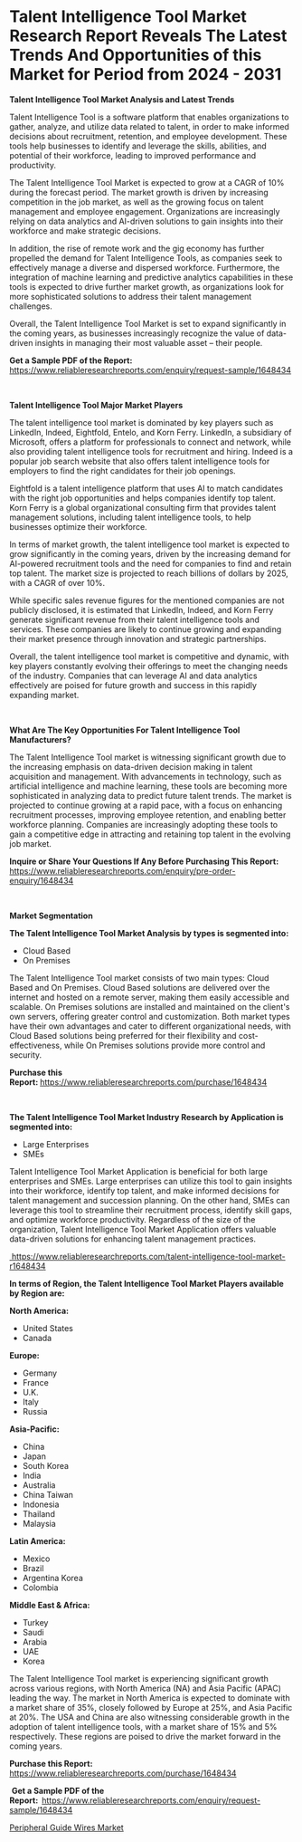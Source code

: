 <p><h1>Talent Intelligence Tool Market Research Report Reveals The Latest Trends And Opportunities of this Market for Period from 2024 - 2031</h1></p><p><strong>Talent Intelligence Tool Market Analysis and Latest Trends</strong></p>
<p><p>Talent Intelligence Tool is a software platform that enables organizations to gather, analyze, and utilize data related to talent, in order to make informed decisions about recruitment, retention, and employee development. These tools help businesses to identify and leverage the skills, abilities, and potential of their workforce, leading to improved performance and productivity.</p><p>The Talent Intelligence Tool Market is expected to grow at a CAGR of 10% during the forecast period. The market growth is driven by increasing competition in the job market, as well as the growing focus on talent management and employee engagement. Organizations are increasingly relying on data analytics and AI-driven solutions to gain insights into their workforce and make strategic decisions.</p><p>In addition, the rise of remote work and the gig economy has further propelled the demand for Talent Intelligence Tools, as companies seek to effectively manage a diverse and dispersed workforce. Furthermore, the integration of machine learning and predictive analytics capabilities in these tools is expected to drive further market growth, as organizations look for more sophisticated solutions to address their talent management challenges.</p><p>Overall, the Talent Intelligence Tool Market is set to expand significantly in the coming years, as businesses increasingly recognize the value of data-driven insights in managing their most valuable asset – their people.</p></p>
<p><strong>Get a Sample PDF of the Report:&nbsp;</strong> <a href="https://www.reliableresearchreports.com/enquiry/request-sample/1648434">https://www.reliableresearchreports.com/enquiry/request-sample/1648434</a></p>
<p>&nbsp;</p>
<p><strong>Talent Intelligence Tool Major Market Players</strong></p>
<p><p>The talent intelligence tool market is dominated by key players such as LinkedIn, Indeed, Eightfold, Entelo, and Korn Ferry. LinkedIn, a subsidiary of Microsoft, offers a platform for professionals to connect and network, while also providing talent intelligence tools for recruitment and hiring. Indeed is a popular job search website that also offers talent intelligence tools for employers to find the right candidates for their job openings.</p><p>Eightfold is a talent intelligence platform that uses AI to match candidates with the right job opportunities and helps companies identify top talent. Korn Ferry is a global organizational consulting firm that provides talent management solutions, including talent intelligence tools, to help businesses optimize their workforce.</p><p>In terms of market growth, the talent intelligence tool market is expected to grow significantly in the coming years, driven by the increasing demand for AI-powered recruitment tools and the need for companies to find and retain top talent. The market size is projected to reach billions of dollars by 2025, with a CAGR of over 10%.</p><p>While specific sales revenue figures for the mentioned companies are not publicly disclosed, it is estimated that LinkedIn, Indeed, and Korn Ferry generate significant revenue from their talent intelligence tools and services. These companies are likely to continue growing and expanding their market presence through innovation and strategic partnerships.</p><p>Overall, the talent intelligence tool market is competitive and dynamic, with key players constantly evolving their offerings to meet the changing needs of the industry. Companies that can leverage AI and data analytics effectively are poised for future growth and success in this rapidly expanding market.</p></p>
<p>&nbsp;</p>
<p><strong>What Are The Key Opportunities For Talent Intelligence Tool Manufacturers?</strong></p>
<p><p>The Talent Intelligence Tool market is witnessing significant growth due to the increasing emphasis on data-driven decision making in talent acquisition and management. With advancements in technology, such as artificial intelligence and machine learning, these tools are becoming more sophisticated in analyzing data to predict future talent trends. The market is projected to continue growing at a rapid pace, with a focus on enhancing recruitment processes, improving employee retention, and enabling better workforce planning. Companies are increasingly adopting these tools to gain a competitive edge in attracting and retaining top talent in the evolving job market.</p></p>
<p><strong>Inquire or Share Your Questions If Any Before Purchasing This Report:</strong> <a href="https://www.reliableresearchreports.com/enquiry/pre-order-enquiry/1648434">https://www.reliableresearchreports.com/enquiry/pre-order-enquiry/1648434</a></p>
<p>&nbsp;</p>
<p><strong>Market Segmentation</strong></p>
<p><strong>The Talent Intelligence Tool Market Analysis by types is segmented into:</strong></p>
<p><ul><li>Cloud Based</li><li>On Premises</li></ul></p>
<p><p>The Talent Intelligence Tool market consists of two main types: Cloud Based and On Premises. Cloud Based solutions are delivered over the internet and hosted on a remote server, making them easily accessible and scalable. On Premises solutions are installed and maintained on the client's own servers, offering greater control and customization. Both market types have their own advantages and cater to different organizational needs, with Cloud Based solutions being preferred for their flexibility and cost-effectiveness, while On Premises solutions provide more control and security.</p></p>
<p><strong>Purchase this Report:&nbsp;</strong><a href="https://www.reliableresearchreports.com/purchase/1648434">https://www.reliableresearchreports.com/purchase/1648434</a></p>
<p>&nbsp;</p>
<p><strong>The Talent Intelligence Tool Market Industry Research by Application is segmented into:</strong></p>
<p><ul><li>Large Enterprises</li><li>SMEs</li></ul></p>
<p><p>Talent Intelligence Tool Market Application is beneficial for both large enterprises and SMEs. Large enterprises can utilize this tool to gain insights into their workforce, identify top talent, and make informed decisions for talent management and succession planning. On the other hand, SMEs can leverage this tool to streamline their recruitment process, identify skill gaps, and optimize workforce productivity. Regardless of the size of the organization, Talent Intelligence Tool Market Application offers valuable data-driven solutions for enhancing talent management practices.</p></p>
<p><a href="https://www.reliableresearchreports.com/talent-intelligence-tool-market-r1648434">&nbsp;https://www.reliableresearchreports.com/talent-intelligence-tool-market-r1648434</a></p>
<p><strong>In terms of Region, the Talent Intelligence Tool Market Players available by Region are:</strong></p>
<p>
    <p> <strong> North America: </strong>
        <ul>
            <li>United States</li>
            <li>Canada</li>
        </ul>
        </p> 
    <p> <strong> Europe: </strong>
        <ul>
            <li>Germany</li>
            <li>France</li>
            <li>U.K.</li>
            <li>Italy</li>
            <li>Russia</li>
        </ul>
        </p> 
    <p> <strong> Asia-Pacific: </strong>
        <ul>
            <li>China</li>
            <li>Japan</li>
            <li>South Korea</li>
            <li>India</li>
            <li>Australia</li>
            <li>China Taiwan</li>
            <li>Indonesia</li>
            <li>Thailand</li>
            <li>Malaysia</li>
        </ul>
        </p> 
    <p> <strong> Latin America: </strong>
        <ul>
            <li>Mexico</li>
            <li>Brazil</li>
            <li>Argentina Korea</li>
            <li>Colombia</li>
        </ul>
        </p> 
    <p> <strong> Middle East & Africa: </strong>
        <ul>
            <li>Turkey</li>
            <li>Saudi</li>
            <li>Arabia</li>
            <li>UAE</li>
            <li>Korea</li>
        </ul>
    </p>
    </p>
<p><p>The Talent Intelligence Tool market is experiencing significant growth across various regions, with North America (NA) and Asia Pacific (APAC) leading the way. The market in North America is expected to dominate with a market share of 35%, closely followed by Europe at 25%, and Asia Pacific at 20%. The USA and China are also witnessing considerable growth in the adoption of talent intelligence tools, with a market share of 15% and 5% respectively. These regions are poised to drive the market forward in the coming years.</p></p>
<p><strong>Purchase this Report: </strong><a href="https://www.reliableresearchreports.com/purchase/1648434">https://www.reliableresearchreports.com/purchase/1648434</a></p>
<p>&nbsp;<strong>Get a Sample PDF of the Report:&nbsp;&nbsp;</strong><a href="https://www.reliableresearchreports.com/enquiry/request-sample/1648434">https://www.reliableresearchreports.com/enquiry/request-sample/1648434</a></p>
<p><strong></strong></p>
<p><p><a href="https://view.publitas.com/reportprime-1/peripheral-guide-wires-market-size-cagr-trends-2024-2030/">Peripheral Guide Wires Market</a></p></p>